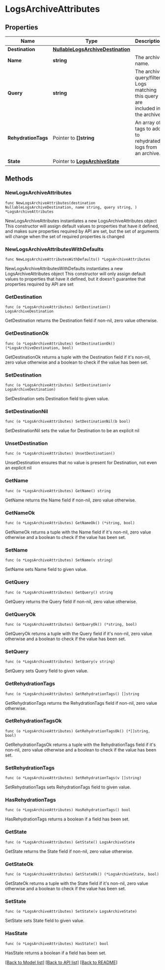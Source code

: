 # LogsArchiveAttributes

## Properties

Name | Type | Description | Notes
------------ | ------------- | ------------- | -------------
**Destination** | [**NullableLogsArchiveDestination**](LogsArchiveDestination.md) |  | 
**Name** | **string** | The archive name. | 
**Query** | **string** | The archive query/filter. Logs matching this query are included in the archive. | 
**RehydrationTags** | Pointer to **[]string** | An array of tags to add to rehydrated logs from an archive. | [optional] 
**State** | Pointer to [**LogsArchiveState**](LogsArchiveState.md) |  | [optional] 

## Methods

### NewLogsArchiveAttributes

`func NewLogsArchiveAttributes(destination NullableLogsArchiveDestination, name string, query string, ) *LogsArchiveAttributes`

NewLogsArchiveAttributes instantiates a new LogsArchiveAttributes object
This constructor will assign default values to properties that have it defined,
and makes sure properties required by API are set, but the set of arguments
will change when the set of required properties is changed

### NewLogsArchiveAttributesWithDefaults

`func NewLogsArchiveAttributesWithDefaults() *LogsArchiveAttributes`

NewLogsArchiveAttributesWithDefaults instantiates a new LogsArchiveAttributes object
This constructor will only assign default values to properties that have it defined,
but it doesn't guarantee that properties required by API are set

### GetDestination

`func (o *LogsArchiveAttributes) GetDestination() LogsArchiveDestination`

GetDestination returns the Destination field if non-nil, zero value otherwise.

### GetDestinationOk

`func (o *LogsArchiveAttributes) GetDestinationOk() (*LogsArchiveDestination, bool)`

GetDestinationOk returns a tuple with the Destination field if it's non-nil, zero value otherwise
and a boolean to check if the value has been set.

### SetDestination

`func (o *LogsArchiveAttributes) SetDestination(v LogsArchiveDestination)`

SetDestination sets Destination field to given value.


### SetDestinationNil

`func (o *LogsArchiveAttributes) SetDestinationNil(b bool)`

 SetDestinationNil sets the value for Destination to be an explicit nil

### UnsetDestination
`func (o *LogsArchiveAttributes) UnsetDestination()`

UnsetDestination ensures that no value is present for Destination, not even an explicit nil
### GetName

`func (o *LogsArchiveAttributes) GetName() string`

GetName returns the Name field if non-nil, zero value otherwise.

### GetNameOk

`func (o *LogsArchiveAttributes) GetNameOk() (*string, bool)`

GetNameOk returns a tuple with the Name field if it's non-nil, zero value otherwise
and a boolean to check if the value has been set.

### SetName

`func (o *LogsArchiveAttributes) SetName(v string)`

SetName sets Name field to given value.


### GetQuery

`func (o *LogsArchiveAttributes) GetQuery() string`

GetQuery returns the Query field if non-nil, zero value otherwise.

### GetQueryOk

`func (o *LogsArchiveAttributes) GetQueryOk() (*string, bool)`

GetQueryOk returns a tuple with the Query field if it's non-nil, zero value otherwise
and a boolean to check if the value has been set.

### SetQuery

`func (o *LogsArchiveAttributes) SetQuery(v string)`

SetQuery sets Query field to given value.


### GetRehydrationTags

`func (o *LogsArchiveAttributes) GetRehydrationTags() []string`

GetRehydrationTags returns the RehydrationTags field if non-nil, zero value otherwise.

### GetRehydrationTagsOk

`func (o *LogsArchiveAttributes) GetRehydrationTagsOk() (*[]string, bool)`

GetRehydrationTagsOk returns a tuple with the RehydrationTags field if it's non-nil, zero value otherwise
and a boolean to check if the value has been set.

### SetRehydrationTags

`func (o *LogsArchiveAttributes) SetRehydrationTags(v []string)`

SetRehydrationTags sets RehydrationTags field to given value.

### HasRehydrationTags

`func (o *LogsArchiveAttributes) HasRehydrationTags() bool`

HasRehydrationTags returns a boolean if a field has been set.

### GetState

`func (o *LogsArchiveAttributes) GetState() LogsArchiveState`

GetState returns the State field if non-nil, zero value otherwise.

### GetStateOk

`func (o *LogsArchiveAttributes) GetStateOk() (*LogsArchiveState, bool)`

GetStateOk returns a tuple with the State field if it's non-nil, zero value otherwise
and a boolean to check if the value has been set.

### SetState

`func (o *LogsArchiveAttributes) SetState(v LogsArchiveState)`

SetState sets State field to given value.

### HasState

`func (o *LogsArchiveAttributes) HasState() bool`

HasState returns a boolean if a field has been set.


[[Back to Model list]](../README.md#documentation-for-models) [[Back to API list]](../README.md#documentation-for-api-endpoints) [[Back to README]](../README.md)


